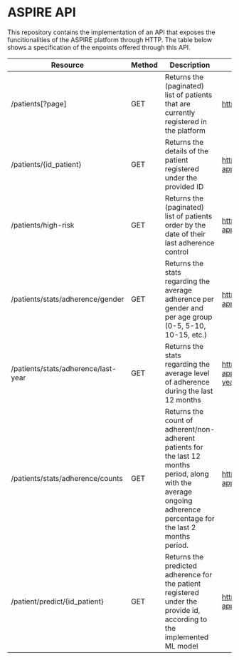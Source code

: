 # ASPIRE API

This repository contains the implementation of an API that exposes the funcitionalities of the ASPIRE platform through HTTP. The table below shows a specification of the enpoints offered through this API.

| Resource                            | Method | Description                                                                                                                                                            | Example                                                     |
|-------------------------------------|--------|------------------------------------------------------------------------------------------------------------------------------------------------------------------------|-------------------------------------------------------------|
| /patients[?page]                    | GET    | Returns the (paginated) list of patients that are currently registered in the platform                                                                                 | https://www.aspire-app.tk:5000/patients                           |
| /patients/{id_patient}              | GET    | Returns the details of the patient registered under the provided ID                                                                                                    | https://www.aspire-app.tk:5000/patients/525540                    |
| /patients/high-risk                 | GET    | Returns the (paginated) list of patients order by the date of their last adherence control                                                                             | https://www.aspire-app.tk:5000/patients/high-risk                 |
| /patients/stats/adherence/gender    | GET    | Returns the stats regarding the average adherence per gender and per age group (0-5, 5-10, 10-15, etc.)                                                                | https://www.aspire-app.tk:5000/patients/stats/adherence/gender    |
| /patients/stats/adherence/last-year | GET    | Returns the stats regarding the average level of adherence during the last 12 months                                                                                   | https://www.aspire-app.tk:5000/patients/stats/adherence/last-year |
| /patients/stats/adherence/counts    | GET    | Returns the count of adherent/non-adherent patients for the last 12 months period, along with the average ongoing adherence percentage for the last 2 months period.   | https://www.aspire-app.tk:5000/patients/stats/adherence/counts    |
| /patient/predict/{id_patient}       | GET    | Returns the predicted adherence for the patient registered under the provide id, according to the implemented ML model                                                 | https://www.aspire-app.tk:5000/patient/predict/525540             |
